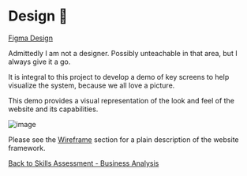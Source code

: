# Design :art:
[Figma Design](https://www.figma.com/design/IqlCdUTe14HV1mWN5pASkx/Untitled?node-id=0-1&t=qPur7c3HEVqpES9F-1)

Admittedly I am not a designer. Possibly unteachable in that area, but I always give it a go. 

It is integral to this project to develop a demo of key screens to help visualize the system, because we all love a picture. 

This demo provides a visual representation of the look and feel of the website and its capabilities.

![image](https://github.com/user-attachments/assets/328f3943-fa69-4246-9893-ee35f4374304)

Please see the [Wireframe](https://github.com/jonnyblevins/TWCSkillsAssessment/blob/main/3_The_Documentation/PrototypeWireframes.md) section for a plain description of the website framework.

[Back to Skills Assessment - Business Analysis](https://github.com/jonnyblevins/TWCSkillsAssessment/blob/main/README.md)

